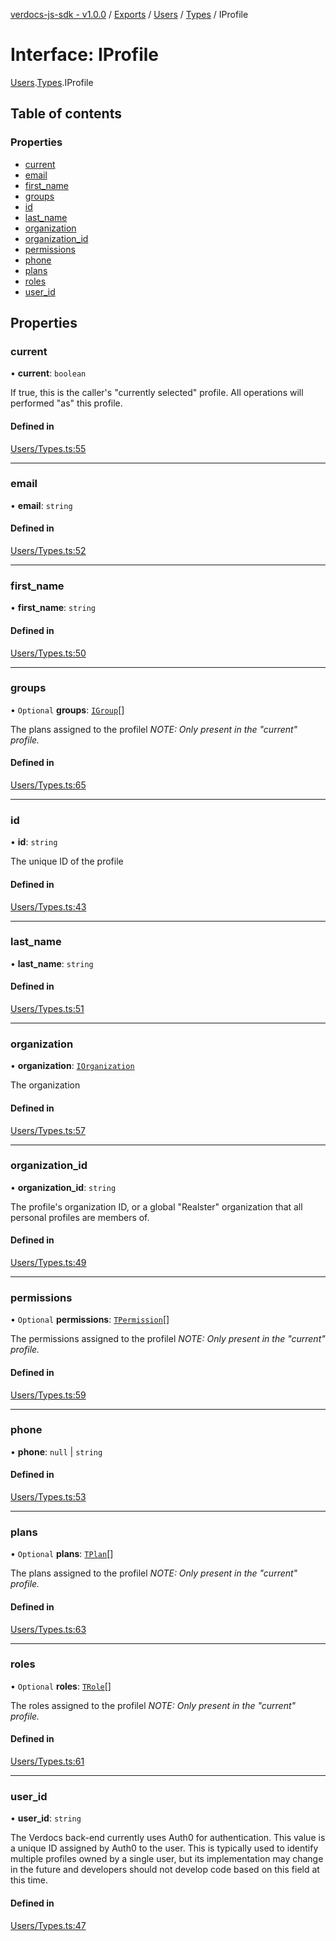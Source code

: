 [verdocs-js-sdk - v1.0.0](../README.md) / [Exports](../modules.md) / [Users](../modules/Users.md) / [Types](../modules/Users.Types.md) / IProfile

# Interface: IProfile

[Users](../modules/Users.md).[Types](../modules/Users.Types.md).IProfile

## Table of contents

### Properties

- [current](Users.Types.IProfile.md#current)
- [email](Users.Types.IProfile.md#email)
- [first_name](Users.Types.IProfile.md#first_name)
- [groups](Users.Types.IProfile.md#groups)
- [id](Users.Types.IProfile.md#id)
- [last_name](Users.Types.IProfile.md#last_name)
- [organization](Users.Types.IProfile.md#organization)
- [organization_id](Users.Types.IProfile.md#organization_id)
- [permissions](Users.Types.IProfile.md#permissions)
- [phone](Users.Types.IProfile.md#phone)
- [plans](Users.Types.IProfile.md#plans)
- [roles](Users.Types.IProfile.md#roles)
- [user_id](Users.Types.IProfile.md#user_id)

## Properties

### current

• **current**: `boolean`

If true, this is the caller's "currently selected" profile. All operations will performed "as" this profile.

#### Defined in

[Users/Types.ts:55](https://github.com/Verdocs/js-sdk/blob/cfc4bfe/src/Users/Types.ts#L55)

___

### email

• **email**: `string`

#### Defined in

[Users/Types.ts:52](https://github.com/Verdocs/js-sdk/blob/cfc4bfe/src/Users/Types.ts#L52)

___

### first\_name

• **first\_name**: `string`

#### Defined in

[Users/Types.ts:50](https://github.com/Verdocs/js-sdk/blob/cfc4bfe/src/Users/Types.ts#L50)

___

### groups

• `Optional` **groups**: [`IGroup`](Users.Types.IGroup.md)[]

The plans assigned to the profilel _NOTE: Only present in the "current" profile._

#### Defined in

[Users/Types.ts:65](https://github.com/Verdocs/js-sdk/blob/cfc4bfe/src/Users/Types.ts#L65)

___

### id

• **id**: `string`

The unique ID of the profile

#### Defined in

[Users/Types.ts:43](https://github.com/Verdocs/js-sdk/blob/cfc4bfe/src/Users/Types.ts#L43)

___

### last\_name

• **last\_name**: `string`

#### Defined in

[Users/Types.ts:51](https://github.com/Verdocs/js-sdk/blob/cfc4bfe/src/Users/Types.ts#L51)

___

### organization

• **organization**: [`IOrganization`](Organizations.Types.IOrganization.md)

The organization

#### Defined in

[Users/Types.ts:57](https://github.com/Verdocs/js-sdk/blob/cfc4bfe/src/Users/Types.ts#L57)

___

### organization\_id

• **organization\_id**: `string`

The profile's organization ID, or a global "Realster" organization that all personal profiles are members of.

#### Defined in

[Users/Types.ts:49](https://github.com/Verdocs/js-sdk/blob/cfc4bfe/src/Users/Types.ts#L49)

___

### permissions

• `Optional` **permissions**: [`TPermission`](../modules/Users.Types.md#tpermission)[]

The permissions assigned to the profilel _NOTE: Only present in the "current" profile._

#### Defined in

[Users/Types.ts:59](https://github.com/Verdocs/js-sdk/blob/cfc4bfe/src/Users/Types.ts#L59)

___

### phone

• **phone**: ``null`` \| `string`

#### Defined in

[Users/Types.ts:53](https://github.com/Verdocs/js-sdk/blob/cfc4bfe/src/Users/Types.ts#L53)

___

### plans

• `Optional` **plans**: [`TPlan`](../modules/Users.Types.md#tplan)[]

The plans assigned to the profilel _NOTE: Only present in the "current" profile._

#### Defined in

[Users/Types.ts:63](https://github.com/Verdocs/js-sdk/blob/cfc4bfe/src/Users/Types.ts#L63)

___

### roles

• `Optional` **roles**: [`TRole`](../modules/Users.Types.md#trole)[]

The roles assigned to the profilel _NOTE: Only present in the "current" profile._

#### Defined in

[Users/Types.ts:61](https://github.com/Verdocs/js-sdk/blob/cfc4bfe/src/Users/Types.ts#L61)

___

### user\_id

• **user\_id**: `string`

The Verdocs back-end currently uses Auth0 for authentication. This value is a unique ID assigned by Auth0 to the
user. This is typically used to identify multiple profiles owned by a single user, but its implementation may
change in the future and developers should not develop code based on this field at this time.

#### Defined in

[Users/Types.ts:47](https://github.com/Verdocs/js-sdk/blob/cfc4bfe/src/Users/Types.ts#L47)
